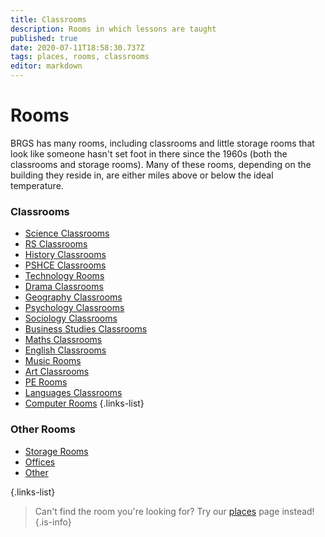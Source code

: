 ```yaml
---
title: Classrooms
description: Rooms in which lessons are taught
published: true
date: 2020-07-11T18:58:30.737Z
tags: places, rooms, classrooms
editor: markdown
---
```


# Rooms

BRGS has many rooms, including classrooms and little storage rooms that look like someone hasn't set foot in there since the 1960s (both the classrooms and storage rooms).
Many of these rooms, depending on the building they reside in, are either miles above or below the ideal temperature.

###  Classrooms
- [Science Classrooms](/groups/rooms/science)
- [RS Classrooms](/groups/rooms/rs)
- [History Classrooms](/groups/rooms/history)
- [PSHCE Classrooms](/groups/rooms/pshce)
- [Technology Rooms](/groups/rooms/technology)
- [Drama Classrooms](/groups/rooms/drama)
- [Geography Classrooms](/groups/rooms/geography)
- [Psychology Classrooms](/groups/rooms/psychology)
- [Sociology Classrooms](/groups/rooms/sociology)
- [Business Studies Classrooms](/groups/rooms/business-studies)
- [Maths Classrooms](/groups/rooms/maths)
- [English Classrooms](/groups/rooms/english)
- [Music Rooms](/groups/rooms/music)
- [Art Classrooms](/groups/rooms/art)
- [PE Rooms](/groups/rooms/pe)
- [Languages Classrooms](/groups/rooms/languages)
- [Computer Rooms](/groups/rooms/computing)
{.links-list}

### Other Rooms
- [Storage Rooms](/groups/rooms/storage-rooms)
- [Offices](/groups/rooms/offices)
- [Other](/groups/rooms/other)

{.links-list}

> Can't find the room you're looking for? Try our [places](/groups/places) page instead!
{.is-info}
